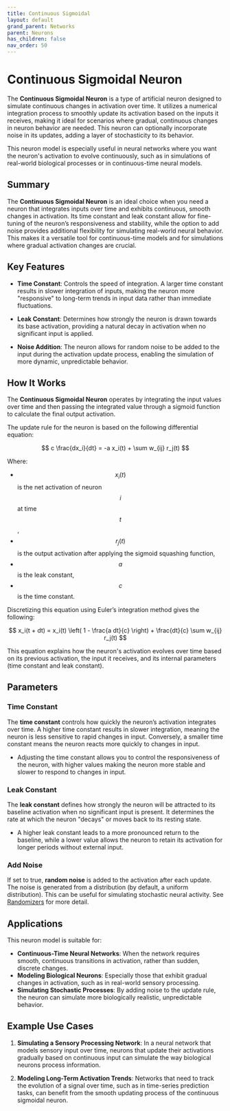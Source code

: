 ```yaml
---
title: Continuous Sigmoidal
layout: default
grand_parent: Networks
parent: Neurons
has_children: false
nav_order: 50
---
```


# Continuous Sigmoidal Neuron

The **Continuous Sigmoidal Neuron** is a type of artificial neuron designed to simulate continuous changes in activation over time. It utilizes a numerical integration process to smoothly update its activation based on the inputs it receives, making it ideal for scenarios where gradual, continuous changes in neuron behavior are needed. This neuron can optionally incorporate noise in its updates, adding a layer of stochasticity to its behavior.

This neuron model is especially useful in neural networks where you want the neuron's activation to evolve continuously, such as in simulations of real-world biological processes or in continuous-time neural models.

## Summary

The **Continuous Sigmoidal Neuron** is an ideal choice when you need a neuron that integrates inputs over time and exhibits continuous, smooth changes in activation. Its time constant and leak constant allow for fine-tuning of the neuron’s responsiveness and stability, while the option to add noise provides additional flexibility for simulating real-world neural behavior. This makes it a versatile tool for continuous-time models and for simulations where gradual activation changes are crucial.

## Key Features

- **Time Constant**: Controls the speed of integration. A larger time constant results in slower integration of inputs, making the neuron more "responsive" to long-term trends in input data rather than immediate fluctuations.
  
- **Leak Constant**: Determines how strongly the neuron is drawn towards its base activation, providing a natural decay in activation when no significant input is applied.

- **Noise Addition**: The neuron allows for random noise to be added to the input during the activation update process, enabling the simulation of more dynamic, unpredictable behavior.

## How It Works

The **Continuous Sigmoidal Neuron** operates by integrating the input values over time and then passing the integrated value through a sigmoid function to calculate the final output activation.

The update rule for the neuron is based on the following differential equation:

$$
c \frac{dx_i}{dt} = -a x_i(t) + \sum w_{ij} r_j(t)
$$

Where:
- $$ x_i(t) $$ is the net activation of neuron $$ i $$ at time $$ t $$,
- $$ r_j(t) $$ is the output activation after applying the sigmoid squashing function,
- $$ a $$ is the leak constant,
- $$ c $$ is the time constant.

Discretizing this equation using Euler’s integration method gives the following:

$$
x_i(t + dt) = x_i(t) \left( 1 - \frac{a dt}{c} \right) + \frac{dt}{c} \sum w_{ij} r_j(t)
$$

This equation explains how the neuron's activation evolves over time based on its previous activation, the input it receives, and its internal parameters (time constant and leak constant).

## Parameters

### Time Constant
The **time constant** controls how quickly the neuron’s activation integrates over time. A higher time constant results in slower integration, meaning the neuron is less sensitive to rapid changes in input. Conversely, a smaller time constant means the neuron reacts more quickly to changes in input.

- Adjusting the time constant allows you to control the responsiveness of the neuron, with higher values making the neuron more stable and slower to respond to changes in input.

### Leak Constant
The **leak constant** defines how strongly the neuron will be attracted to its baseline activation when no significant input is present. It determines the rate at which the neuron "decays" or moves back to its resting state.

- A higher leak constant leads to a more pronounced return to the baseline, while a lower value allows the neuron to retain its activation for longer periods without external input.

### Add Noise
If set to true, **random noise** is added to the activation after each update. The noise is generated from a distribution (by default, a uniform distribution). This can be useful for simulating stochastic neural activity. See [Randomizers](/docs/utilities/randomizers) for more detail.

## Applications

This neuron model is suitable for:
- **Continuous-Time Neural Networks**: When the network requires smooth, continuous transitions in activation, rather than sudden, discrete changes.
- **Modeling Biological Neurons**: Especially those that exhibit gradual changes in activation, such as in real-world sensory processing.
- **Simulating Stochastic Processes**: By adding noise to the update rule, the neuron can simulate more biologically realistic, unpredictable behavior.

## Example Use Cases

1. **Simulating a Sensory Processing Network**: In a neural network that models sensory input over time, neurons that update their activations gradually based on continuous input can simulate the way biological neurons process information.
   
2. **Modeling Long-Term Activation Trends**: Networks that need to track the evolution of a signal over time, such as in time-series prediction tasks, can benefit from the smooth updating process of the continuous sigmoidal neuron.



